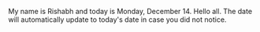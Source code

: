 My name is Rishabh and today is Monday, December 14. Hello all. The date will automatically update to today's date in case you did not notice.
